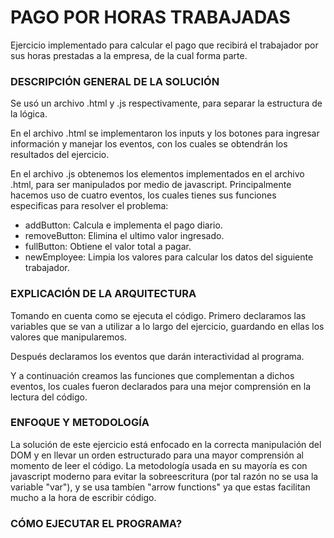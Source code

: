 # PAGO POR HORAS TRABAJADAS

Ejercicio implementado para calcular el pago que recibirá el trabajador por sus horas prestadas a la empresa, de la cual forma parte.

### DESCRIPCIÓN GENERAL DE LA SOLUCIÓN

Se usó un archivo .html y .js respectivamente, para separar la estructura de la lógica.

En el archivo .html se implementaron los inputs y los botones para ingresar información y manejar los eventos, con los cuales se obtendrán los resultados del ejercicio.

En el archivo .js obtenemos los elementos implementados en el archivo .html, para ser manipulados por medio de javascript. Principalmente hacemos uso de cuatro eventos, los cuales tienes sus funciones especificas para resolver el problema:

- addButton: Calcula e implementa el pago diario.
- removeButton: Elimina el ultimo valor ingresado.
- fullButton: Obtiene el valor total a pagar.
- newEmployee: Limpia los valores para calcular los datos del siguiente trabajador.

### EXPLICACIÓN DE LA ARQUITECTURA

Tomando en cuenta como se ejecuta el código. Primero declaramos las variables que se van a utilizar a lo largo del ejercicio, guardando en ellas los valores que manipularemos.

Después declaramos los eventos que darán interactividad al programa.

Y a continuación creamos las funciones que complementan a dichos eventos, los cuales fueron declarados para una mejor comprensión en la lectura del código.

### ENFOQUE Y METODOLOGÍA

La solución de este ejercicio está enfocado en la correcta manipulación del DOM y en llevar un orden estructurado para una mayor comprensión al momento de leer el código.
La metodología usada en su mayoría es con javascript moderno para evitar la sobreescritura (por tal razón no se usa la variable "var"), y se usa tambíen "arrow functions" ya que estas facilitan mucho a la hora de escribir código.

### CÓMO EJECUTAR EL PROGRAMA?
